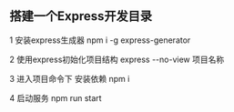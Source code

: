 ## 搭建一个Express开发目录

1 安装express生成器
npm i -g express-generator

2 使用express初始化项目结构
express --no-view 项目名称

3 进入项目命令下 安装依赖
npm i 

4 启动服务
npm run start